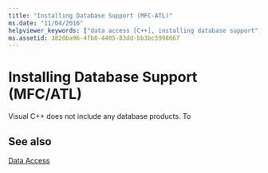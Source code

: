 ```yaml
---
title: "Installing Database Support (MFC-ATL)"
ms.date: "11/04/2016"
helpviewer_keywords: ["data access [C++], installing database support", "installing database support", "ATL [C++], database support", "databases [C++], installing database support"]
ms.assetid: 3820ba96-4fb8-4405-83dd-bb3bc5998667
---
```

# Installing Database Support (MFC/ATL)

Visual C++ does not include any database products. To


## See also

[Data Access](data-access-in-cpp.md)